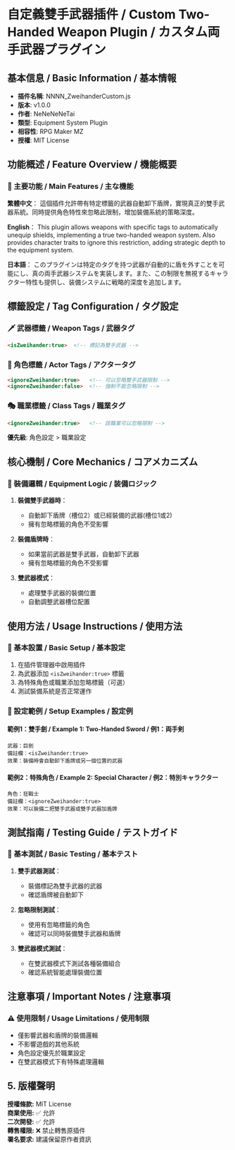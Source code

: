 # 自定義雙手武器插件 / Custom Two-Handed Weapon Plugin / カスタム両手武器プラグイン

## 基本信息 / Basic Information / 基本情報

- **插件名稱**: NNNN_ZweihanderCustom.js
- **版本**: v1.0.0  
- **作者**: NeNeNeNeTai
- **類型**: Equipment System Plugin
- **相容性**: RPG Maker MZ
- **授權**: MIT License

## 功能概述 / Feature Overview / 機能概要

### 🎯 主要功能 / Main Features / 主な機能

**繁體中文**：
這個插件允許帶有特定標籤的武器自動卸下盾牌，實現真正的雙手武器系統。同時提供角色特性來忽略此限制，增加裝備系統的策略深度。

**English**：
This plugin allows weapons with specific tags to automatically unequip shields, implementing a true two-handed weapon system. Also provides character traits to ignore this restriction, adding strategic depth to the equipment system.

**日本語**：
このプラグインは特定のタグを持つ武器が自動的に盾を外すことを可能にし、真の両手武器システムを実装します。また、この制限を無視するキャラクター特性も提供し、装備システムに戦略的深度を追加します。

## 標籤設定 / Tag Configuration / タグ設定

### 🗡️ 武器標籤 / Weapon Tags / 武器タグ

```html
<isZweihander:true>  <!-- 標記為雙手武器 -->
```

### 👤 角色標籤 / Actor Tags / アクタータグ

```html
<ignoreZweihander:true>   <!-- 可以忽略雙手武器限制 -->
<ignoreZweihander:false>  <!-- 強制不能忽略限制 -->
```

### 🎭 職業標籤 / Class Tags / 職業タグ

```html
<ignoreZweihander:true>   <!-- 該職業可以忽略限制 -->
```

**優先級**: 角色設定 > 職業設定

## 核心機制 / Core Mechanics / コアメカニズム

### 🔧 裝備邏輯 / Equipment Logic / 装備ロジック

1. **裝備雙手武器時**：
   - 自動卸下盾牌（槽位2）或已經裝備的武器(槽位1或2)
   - 擁有忽略標籤的角色不受影響

2. **裝備盾牌時**：
   - 如果當前武器是雙手武器，自動卸下武器
   - 擁有忽略標籤的角色不受影響

3. **雙武器模式**：
   - 處理雙手武器的裝備位置
   - 自動調整武器槽位配置

## 使用方法 / Usage Instructions / 使用方法

### 🚀 基本設置 / Basic Setup / 基本設定

1. 在插件管理器中啟用插件
2. 為武器添加 `<isZweihander:true>` 標籤
3. 為特殊角色或職業添加忽略標籤（可選）
4. 測試裝備系統是否正常運作

### 📝 設定範例 / Setup Examples / 設定例

#### 範例1：雙手劍 / Example 1: Two-Handed Sword / 例1：両手剣

```
武器：巨劍
備註欄：<isZweihander:true>
效果：裝備時會自動卸下盾牌或另一個位置的武器
```

#### 範例2：特殊角色 / Example 2: Special Character / 例2：特別キャラクター

```
角色：狂戰士
備註欄：<ignoreZweihander:true>
效果：可以裝備二把雙手武器或雙手武器加盾牌
```

## 測試指南 / Testing Guide / テストガイド

### 🧪 基本測試 / Basic Testing / 基本テスト

1. **雙手武器測試**：
   - 裝備標記為雙手武器的武器
   - 確認盾牌被自動卸下

2. **忽略限制測試**：
   - 使用有忽略標籤的角色
   - 確認可以同時裝備雙手武器和盾牌

3. **雙武器模式測試**：
   - 在雙武器模式下測試各種裝備組合
   - 確認系統智能處理裝備位置

## 注意事項 / Important Notes / 注意事項

### ⚠️ 使用限制 / Usage Limitations / 使用制限

- 僅影響武器和盾牌的裝備邏輯
- 不影響遊戲的其他系統
- 角色設定優先於職業設定
- 在雙武器模式下有特殊處理邏輯

## 5. 版權聲明

**授權條款:** MIT License  
**商業使用:** ✅ 允許  
**二次開發:** ✅ 允許  
**轉售權限:** ❌ 禁止轉售原插件  
**署名要求:** 建議保留原作者資訊  
